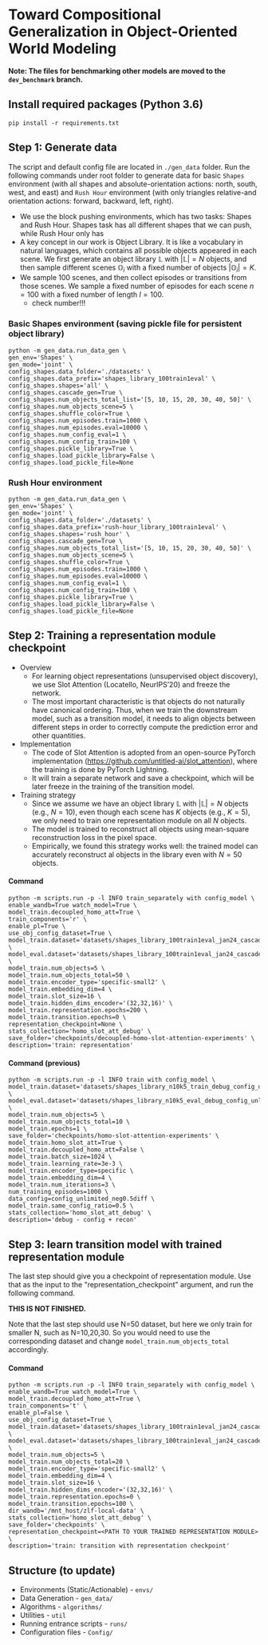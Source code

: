# Toward Compositional Generalization in Object-Oriented World Modeling

[//]: # (This is an active repository maintaining a set of environments and algorithms in object-based reinforcement learning.)

**Note: The files for benchmarking other models are moved to the `dev_benchmark` branch.**

## Install required packages (Python 3.6) 
    pip install -r requirements.txt


## Step 1: Generate data
The script and default config file are located in `./gen_data` folder. Run the following commands under root folder to generate data for basic `Shapes` environment (with all shapes and absolute-orientation actions: north, south, west, and east) and `Rush Hour` environment (with only triangles relative-and orientation actions: forward, backward, left, right). 

- We use the block pushing environments, which has two tasks: Shapes and Rush Hour. Shapes task has all different shapes that we can push, while Rush Hour only has
- A key concept in our work is Object Library. It is like a vocabulary in natural languages, which contains all possible objects appeared in each scene. We first generate an object library $\mathbb{L}$ with $|\mathbb{L}| = N$ objects, and then sample different scenes $\mathbb{O}_i$ with a fixed number of objects $|\mathbb{O}_i| = K$.
- We sample $100$ scenes, and then collect episodes or transitions from those scenes. We sample a fixed number of episodes for each scene $n=100$ with a fixed number of length $l=100$.
    - check number!!!


### Basic Shapes environment (saving pickle file for persistent object library)

    python -m gen_data.run_data_gen \
    gen_env='Shapes' \
    gen_mode='joint' \
    config_shapes.data_folder='./datasets' \
    config_shapes.data_prefix='shapes_library_100train1eval' \
    config_shapes.shapes='all' \
    config_shapes.cascade_gen=True \
    config_shapes.num_objects_total_list='[5, 10, 15, 20, 30, 40, 50]' \
    config_shapes.num_objects_scene=5 \
    config_shapes.shuffle_color=True \
    config_shapes.num_episodes.train=1000 \
    config_shapes.num_episodes.eval=10000 \
    config_shapes.num_config_eval=1 \
    config_shapes.num_config_train=100 \
    config_shapes.pickle_library=True \
    config_shapes.load_pickle_library=False \
    config_shapes.load_pickle_file=None

### Rush Hour environment

    python -m gen_data.run_data_gen \
    gen_env='Shapes' \
    gen_mode='joint' \
    config_shapes.data_folder='./datasets' \
    config_shapes.data_prefix='rush-hour_library_100train1eval' \
    config_shapes.shapes='rush_hour' \
    config_shapes.cascade_gen=True \
    config_shapes.num_objects_total_list='[5, 10, 15, 20, 30, 40, 50]' \
    config_shapes.num_objects_scene=5 \
    config_shapes.shuffle_color=True \
    config_shapes.num_episodes.train=1000 \
    config_shapes.num_episodes.eval=10000 \
    config_shapes.num_config_eval=1 \
    config_shapes.num_config_train=100 \
    config_shapes.pickle_library=True \
    config_shapes.load_pickle_library=False \
    config_shapes.load_pickle_file=None

## Step 2: Training a representation module checkpoint

- Overview
    - For learning object representations (unsupervised object discovery), we use Slot Attention (Locatello, NeurIPS’20) and freeze the network.
    - The most important characteristic is that objects do not naturally have canonical ordering. Thus, when we train the downstream model, such as a transition model, it needs to align objects between different steps in order to correctly compute the prediction error and other quantities.
- Implementation
    - The code of Slot Attention is adopted from an open-source PyTorch implementation (https://github.com/untitled-ai/slot_attention), where the training is done by PyTorch Lightning.
    - It will train a separate network and save a checkpoint, which will be later freeze in the training of the transition model.
- Training strategy
    - Since we assume we have an object library $\mathbb{L}$ with $|\mathbb{L}| = N$ objects (e.g., $N=10$), even though each scene has $K$ objects (e.g., $K=5$), we only need to train one representation module on all $N$ objects.
    - The model is trained to reconstruct all objects using mean-square reconstruction loss in the pixel space.
    - Empirically, we found this strategy works well: the trained model can accurately reconstruct al objects in the library even with $N = 50$ objects.


#### Command

    python -m scripts.run -p -l INFO train_separately with config_model \
    enable_wandb=True watch_model=True \
    model_train.decoupled_homo_att=True \
    train_components='r' \
    enable_pl=True \
    use_obj_config_dataset=True \
    model_train.dataset='datasets/shapes_library_100train1eval_jan24_cascade_n50k5_train.h5' \
    model_eval.dataset='datasets/shapes_library_100train1eval_jan24_cascade_n50k5_eval.h5' \
    model_train.num_objects=5 \
    model_train.num_objects_total=50 \
    model_train.encoder_type='specific-small2' \
    model_train.embedding_dim=4 \
    model_train.slot_size=16 \
    model_train.hidden_dims_encoder='(32,32,16)' \
    model_train.representation.epochs=200 \
    model_train.transition.epochs=0 \
    representation_checkpoint=None \
    stats_collection='homo_slot_att_debug' \
    save_folder='checkpoints/decoupled-homo-slot-attention-experiments' \
    description='train: representation'

#### Command (previous)

    python -m scripts.run -p -l INFO train with config_model \
    model_train.dataset='datasets/shapes_library_n10k5_train_debug_config_unlimited.h5' \
    model_eval.dataset='datasets/shapes_library_n10k5_eval_debug_config_unlimited.h5' \
    model_train.num_objects=5 \
    model_train.num_objects_total=10 \
    model_train.epochs=1 \
    save_folder='checkpoints/homo-slot-attention-experiments' \
    model_train.homo_slot_att=True \
    model_train.decoupled_homo_att=False \
    model_train.batch_size=1024 \
    model_train.learning_rate=3e-3 \
    model_train.encoder_type=specific \
    model_train.embedding_dim=4 \
    model_train.num_iterations=3 \
    num_training_episodes=1000 \
    data_config=config_unlimited_neg0.5diff \
    model_train.same_config_ratio=0.5 \
    stats_collection='homo_slot_att_debug' \
    description='debug - config + recon'


## Step 3: learn transition model with trained representation module 

The last step should give you a checkpoint of representation module.
Use that as the input to the "representation_checkpoint" argument, and run the following command.

**THIS IS NOT FINISHED.**

Note that the last step should use N=50 dataset, but here we only train for smaller N, such as N=10,20,30. So you would need to use the corresponding dataset and change `model_train.num_objects_total` accordingly.


#### Command

    python -m scripts.run -p -l INFO train_separately with config_model \
    enable_wandb=True watch_model=True \
    model_train.decoupled_homo_att=True \
    train_components='t' \
    enable_pl=False \
    use_obj_config_dataset=True \
    model_train.dataset='datasets/shapes_library_100train1eval_jan24_cascade_n50k5_train.h5' \
    model_eval.dataset='datasets/shapes_library_100train1eval_jan24_cascade_n50k5_eval.h5' \
    model_train.num_objects=5 \
    model_train.num_objects_total=20 \
    model_train.encoder_type='specific-small2' \
    model_train.embedding_dim=4 \
    model_train.slot_size=16 \
    model_train.hidden_dims_encoder='(32,32,16)' \
    model_train.representation.epochs=0 \
    model_train.transition.epochs=100 \
    dir_wandb='/mnt_host/zlf-local-data' \
    stats_collection='homo_slot_att_debug' \
    save_folder='checkpoints' \
    representation_checkpoint=<PATH TO YOUR TRAINED REPRESENTATION MODULE> \
    description='train: transition with representation checkpoint'


## Structure (to update)

- Environments (Static/Actionable) - `envs/`
- Data Generation - `gen_data/`
- Algorithms - `algorithms/`
- Utilities - `util`
- Running entrance scripts - `runs/`
- Configuration files - `Config/`
